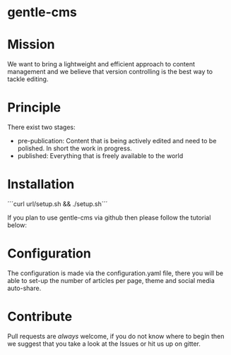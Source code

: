 gentle-cms
==========

# Mission
We want to bring a lightweight and efficient approach to content
management and we believe that version controlling is the best way to
tackle editing.

# Principle
There exist two stages:
* pre-publication: Content that is being actively edited and need to be
  polished. In short the work in progress.
* published: Everything that is freely available to the world

# Installation
´´´curl url/setup.sh && ./setup.sh´´´

If you plan to use gentle-cms via github then please follow the tutorial
below:

# Configuration
The configuration is made via the configuration.yaml file, there you
will be able to set-up the number of articles per page, theme and social
media auto-share.

# Contribute
Pull requests are *always* welcome, if you do not know where to begin
then we suggest that you take a look at the Issues or hit us up on
gitter.
